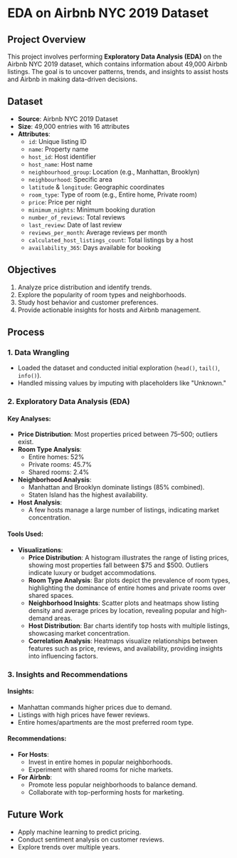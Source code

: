 # EDA on Airbnb NYC 2019 Dataset

## Project Overview
This project involves performing **Exploratory Data Analysis (EDA)** on the Airbnb NYC 2019 dataset, which contains information about 49,000 Airbnb listings. The goal is to uncover patterns, trends, and insights to assist hosts and Airbnb in making data-driven decisions.

## Dataset
- **Source**: Airbnb NYC 2019 Dataset
- **Size**: 49,000 entries with 16 attributes
- **Attributes**:
  - `id`: Unique listing ID
  - `name`: Property name
  - `host_id`: Host identifier
  - `host_name`: Host name
  - `neighbourhood_group`: Location (e.g., Manhattan, Brooklyn)
  - `neighbourhood`: Specific area
  - `latitude` & `longitude`: Geographic coordinates
  - `room_type`: Type of room (e.g., Entire home, Private room)
  - `price`: Price per night
  - `minimum_nights`: Minimum booking duration
  - `number_of_reviews`: Total reviews
  - `last_review`: Date of last review
  - `reviews_per_month`: Average reviews per month
  - `calculated_host_listings_count`: Total listings by a host
  - `availability_365`: Days available for booking

## Objectives
1. Analyze price distribution and identify trends.
2. Explore the popularity of room types and neighborhoods.
3. Study host behavior and customer preferences.
4. Provide actionable insights for hosts and Airbnb management.

## Process
### 1. **Data Wrangling**
- Loaded the dataset and conducted initial exploration (`head()`, `tail()`, `info()`).
- Handled missing values by imputing with placeholders like "Unknown."

### 2. **Exploratory Data Analysis (EDA)**
#### Key Analyses:
- **Price Distribution**: Most properties priced between $75–$500; outliers exist.
- **Room Type Analysis**:
  - Entire homes: 52%
  - Private rooms: 45.7%
  - Shared rooms: 2.4%
- **Neighborhood Analysis**:
  - Manhattan and Brooklyn dominate listings (85% combined).
  - Staten Island has the highest availability.
- **Host Analysis**:
  - A few hosts manage a large number of listings, indicating market concentration.

#### Tools Used:
- **Visualizations**:
  - **Price Distribution**: A histogram illustrates the range of listing prices, showing most properties fall between $75 and $500. Outliers indicate luxury or budget accommodations.
  - **Room Type Analysis**: Bar plots depict the prevalence of room types, highlighting the dominance of entire homes and private rooms over shared spaces.
  - **Neighborhood Insights**: Scatter plots and heatmaps show listing density and average prices by location, revealing popular and high-demand areas.
  - **Host Distribution**: Bar charts identify top hosts with multiple listings, showcasing market concentration.
  - **Correlation Analysis**: Heatmaps visualize relationships between features such as price, reviews, and availability, providing insights into influencing factors.

### 3. **Insights and Recommendations**
#### Insights:
- Manhattan commands higher prices due to demand.
- Listings with high prices have fewer reviews.
- Entire homes/apartments are the most preferred room type.

#### Recommendations:
- **For Hosts**:
  - Invest in entire homes in popular neighborhoods.
  - Experiment with shared rooms for niche markets.
- **For Airbnb**:
  - Promote less popular neighborhoods to balance demand.
  - Collaborate with top-performing hosts for marketing.

## Future Work
- Apply machine learning to predict pricing.
- Conduct sentiment analysis on customer reviews.
- Explore trends over multiple years.
